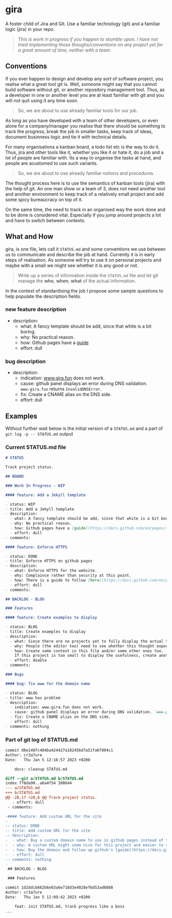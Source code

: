 # gira

A foster child of Jira and Git.
Use a familiar technology (git) and a familiar logic (jira) in your repo.

> *This is work in progress if you happen to stumble upon.
I have not tried implementing those thoughs/conventions on any project yet
for a great amount of time, neither with a team.*

## Conventions

If you ever happen to design and develop any sort of software project, you realise
what a great tool git is. Well, someone might say that you cannot build
software without git, or another repository management tool. Thus, as a
developer in one or another level you are at least familiar with git and
you will not quit using it any time soon.
> So, we are about to use already familiar tools for our job.

As long as you have developed with a team of other developers, or even
alone for a company/manager you realise that there should be something
to track the progress, break the job in smaller tasks, keep track of ideas,
document businness logic and tie it with technical details.

For many organisations a kanban board, a todo list etc is the way to do it.
Thus, jira and other tools like it, whether you like it or hate it, do a job
and a lot of people are familiar with. Its a way to organise the tasks at
hand, and people are acustomed to use such variants.
> So, we are about to use already familiar notions and procedures.

The thought process here is to use the semantics of kanban tools (jira)
with the help of git.
An one man show or a team of 3, does not need another tool and another environment
to keep track of a relatively small project and add some spicy bureaucracy
on top of it.

On the same time, the need to track in an organised way the work done and
to be done is considered vital. Especially if you jump around projects
a lot and have to switch between contexts.

## What and How

gira, is one file, lets call it `STATUS.md` and some conventions we use
between us to communicate and describe the job at hand. Currently it is
in early steps of realisation. As someone will try to use it on personal
projects and maybe with a small we might see whether it is any good or not.

> Write up a series of information inside the `STATUS.md` file and let
git manage the **who**, **when**, **what** of the actual information.

In the context of standardising the job I propose some sample questions to
help populate the description fields.

### new feature description

- description:
  - what: A fancy template should be add, since that white is a bit boring.
  - why: No practical reason.
  - how: Github pages have a [guide](https://docs.github.com/en/pages/setting-up-a-github-pages-site-with-jekyll/adding-a-theme-to-your-github-pages-site-using-jekyll)
  - effort: dull

### bug description

- description:
  - indication: www.gira.fun does not work.
  - cause: github panel displays an error during DNS validation. `www.gira.fun` returns `InvalidDNSError`.
  - fix: Create a CNAME alias on the DNS side.
  - effort: dull

## Examples

Without further wait below is the initial version of a `STATUS.md` and a
part of `git log -p -- STATUS.md` output

### Current STATUS.md file

```markdown
# STATUS

Track project status.

## BOARD

### Work In Progress - WIP

#### feature: Add a Jekyll template

- status: WIP
- title: Add a Jekyll template
- description:
  - what: A fancy template should be add, since that white is a bit boring.
  - why: No practical reason.
  - how: Github pages have a [guide](https://docs.github.com/en/pages/setting-up-a-github-pages-site-with-jekyll/adding-a-theme-to-your-github-pages-site-using-jekyll)
  - effort: dull
- comments:

#### feature: Enforce HTTPS

- status: DONE
- title: Enforce HTTPS on github pages
- description:
  - what: Enforce HTTPS for the website.
  - why: Complaince rather than security at this point.
  - how: There is a guide to follow [here](https://docs.github.com/en/pages/getting-started-with-github-pages/securing-your-github-pages-site-with-https)
  - effort: dull
- comments:

## BACKLOG - BLOG

### Features

#### feature: Create examples to display

- status: BLOG
- title: Create examples to display
- description:
  - what: Since there are no projects yet to fully display the actual thought, we should create some.
  - why: People (the editor too) need to see whether this thought experiment has any value.
  - how: Create some context in this file and/or some other ones too.
    If this project is too small to display the usefulness, create another one with actual code.
  - effort: doable
- comments:

### Bugs

#### bug: fix www for the domain name

- status: BLOG
- title: www has problem
- description:
  - indication: www.gira.fun does not work.
  - cause: github panel displays an error during DNS validation. `www.gira.fun` returns `InvalidDNSError`.
  - fix: Create a CNAME alias on the DNS side.
  - effort: dull
- comments: nothing
```

### Part of git log of STATUS.md

```diff
commit d6e1407c484ba424427a182456d7a51fa6f804c1
Author: cr3a7ure
Date:   Thu Jan 5 12:16:57 2023 +0200

    docs: cleanup STATUS.md

diff --git a/STATUS.md b/STATUS.md
index f78da90..a6a4f54 100644
--- a/STATUS.md
+++ b/STATUS.md
@@ -28,17 +28,6 @@ Track project status.
   - effort: dull
 - comments:

-#### feature: Add custom URL for the site
-
-- status: DONE
-- title: Add custom URL for the site
-- description:
-  - what: Buy a custom domain name to use in github pages instead of the default one.
-  - why: A custom URL might seem nice for this project and easier to share.
-  - how: Buy the domain and follow up github's [guide](https://docs.github.com/en/pages/configuring-a-custom-domain-for-your-github-pages-site/managing-a-custom-domain-for-your-github-pages-site#configuring-an-apex-domain).
-  - effort: dull
-- comments: nothing
-
 ## BACKLOG - BLOG

 ### Features

commit 1d2ddcb662b6e03a6e718d3e4928ef6d53ad6088
Author: cr3a7ure
Date:   Thu Jan 5 12:09:42 2023 +0200

    feat: init STATUS.md, track progress like a boss
...
```
